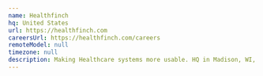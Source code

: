 ```yaml
---
name: Healthfinch
hq: United States
url: https://healthfinch.com
careersUrl: https://healthfinch.com/careers
remoteModel: null
timezone: null
description: Making Healthcare systems more usable. HQ in Madison, WI, USA. Ruby, Javascript.
---
```

